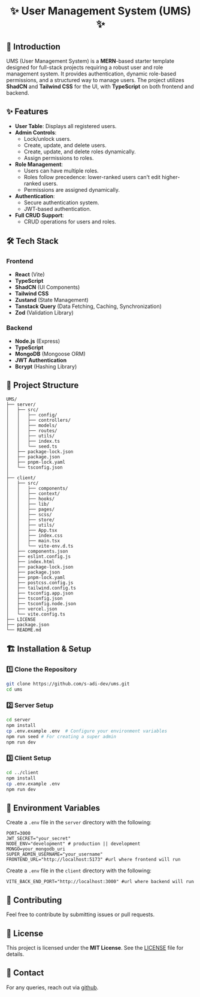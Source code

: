<h1 style="text-align:center;">✨ User Management System (UMS) ✨</h1>
<h2>🚀 Introduction</h2>
<p>UMS (User Management System) is a <b>MERN</b>-based starter template designed for full-stack projects requiring a robust user and role management system. It provides authentication, dynamic role-based permissions, and a structured way to manage users. The project utilizes <b>ShadCN</b> and <b>Tailwind CSS</b> for the UI, with <b>TypeScript</b> on both frontend and backend.</p>

## ✨ Features
- **User Table**: Displays all registered users.
- **Admin Controls**:
  - Lock/unlock users.
  - Create, update, and delete users.
  - Create, update, and delete roles dynamically.
  - Assign permissions to roles.
- **Role Management**:
  - Users can have multiple roles.
  - Roles follow precedence: lower-ranked users can't edit higher-ranked users.
  - Permissions are assigned dynamically.
- **Authentication**:
  - Secure authentication system.
  - JWT-based authentication.
- **Full CRUD Support**:
  - CRUD operations for users and roles.

## 🛠️ Tech Stack
### Frontend
- **React** (Vite)
- **TypeScript**
- **ShadCN** (UI Components)
- **Tailwind CSS**
- **Zustand** (State Management)
- **Tanstack Query** (Data Fetching, Caching, Synchronization)
- **Zod** (Validation Library)

### Backend
- **Node.js** (Express)
- **TypeScript**
- **MongoDB** (Mongoose ORM)
- **JWT Authentication**
- **Bcrypt** (Hashing Library)

## 📂 Project Structure
```
UMS/
├── server/
│   ├── src/
│   │   ├── config/
│   │   ├── controllers/
│   │   ├── models/
│   │   ├── routes/
│   │   ├── utils/
│   │   ├── index.ts
│   │   └── seed.ts
│   ├── package-lock.json
│   ├── package.json
│   ├── pnpm-lock.yaml
│   └── tsconfig.json
│
├── client/
│   ├── src/
│   │   ├── components/
│   │   ├── context/
│   │   ├── hooks/
│   │   ├── lib/
│   │   ├── pages/
│   │   ├── scss/
│   │   ├── store/
│   │   ├── utils/
│   │   ├── App.tsx
│   │   ├── index.css
│   │   ├── main.tsx
│   │   └── vite-env.d.ts
│   ├── components.json
│   ├── eslint.config.js
│   ├── index.html
│   ├── package-lock.json
│   ├── package.json
│   ├── pnpm-lock.yaml
│   ├── postcss.config.js
│   ├── tailwind.config.ts
│   ├── tsconfig.app.json
│   ├── tsconfig.json
│   ├── tsconfig.node.json
│   ├── vercel.json
│   └── vite.config.ts
├── LICENSE
├── package.json
└── README.md
```

## 🏗️ Installation & Setup
### 1️⃣ Clone the Repository
```sh
git clone https://github.com/s-adi-dev/ums.git
cd ums
```

### 2️⃣ Server Setup
```sh
cd server
npm install
cp .env.example .env  # Configure your environment variables
npm run seed # For creating a super admin
npm run dev
```

### 3️⃣ Client Setup
```sh
cd ../client
npm install
cp .env.example .env
npm run dev
```

## 🔑 Environment Variables
Create a `.env` file in the `server` directory with the following:
```
PORT=3000
JWT_SECRET="your_secret"
NODE_ENV="development" # production || development
MONGO=your_mongodb_uri
SUPER_ADMIN_USERNAME="your_username"
FRONTEND_URL="http://localhost:5173" #url where frontend will run
```

Create a `.env` file in the `client` directory with the following:
```
VITE_BACK_END_PORT="http://localhost:3000" #url where backend will run
```

## 🤝 Contributing
Feel free to contribute by submitting issues or pull requests.

## 📜 License
This project is licensed under the **MIT License**. See the [LICENSE](./LICENSE) file for details.

## 📧 Contact
For any queries, reach out via [github](https://github.com/s-adi-dev).
